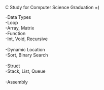 C Study for Computer Science Graduation =)

-Data Types                        <br>
-Loop                              <br>
-Array, Matrix                     <br>
-Function                          <br>
-Int, Void, Recursive              <br>      
-Dynamic Location                  <br>
-Sort, Binary Search               <br>  
-Struct                            <br>
-Stack, List, Queue                <br>    
-Assembly                          <br>
